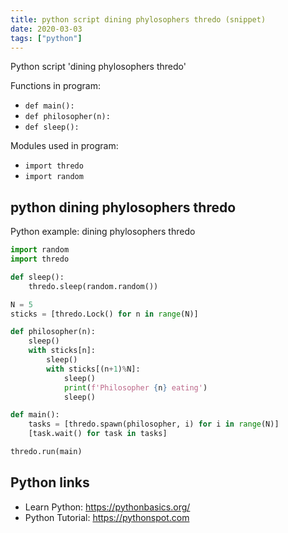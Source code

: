 ```yaml
---
title: python script dining phylosophers thredo (snippet)
date: 2020-03-03
tags: ["python"]
---
```

Python script 'dining phylosophers thredo'

Functions in program: 
* `def main():`
* `def philosopher(n):`
* `def sleep():`

Modules used in program: 
* `import thredo`
* `import random`

## python dining phylosophers thredo

Python example: dining phylosophers thredo

```python
import random
import thredo

def sleep():
    thredo.sleep(random.random())

N = 5
sticks = [thredo.Lock() for n in range(N)]

def philosopher(n):
    sleep()
    with sticks[n]:
        sleep()
        with sticks[(n+1)%N]:
            sleep()
            print(f'Philosopher {n} eating')
            sleep()

def main():
    tasks = [thredo.spawn(philosopher, i) for i in range(N)]
    [task.wait() for task in tasks]

thredo.run(main)


```

## Python links

- Learn Python: https://pythonbasics.org/
- Python Tutorial: https://pythonspot.com
